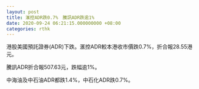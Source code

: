```yaml
---
layout: post
title: 滙控ADR跌0.7%　騰訊ADR跌逾1%
date: 2020-09-24 06:21:15.000000000 +08:00
categories: rthk
---
```


港股美國預託證券(ADR)下跌。滙控ADR較本港收市價跌0.7%，折合報28.55港元。

騰訊ADR折合報507.63元，跌幅逾1%。

中海油及中石油ADR都跌1.4%，中石化ADR跌0.7%。
